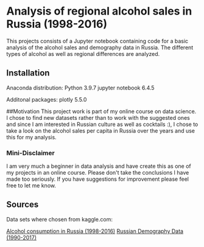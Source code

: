 # Analysis of regional alcohol sales in Russia (1998-2016)
This projects consists of a Jupyter notebook containing code for a basic analysis of the alcohol sales and demography data in Russia. The different types of alcohol as well as regional differences are analyzed.

## Installation
Anaconda distribution:
Python 3.9.7
jupyter notebook 6.4.5

Additonal packages:
plotly 5.5.0

##Motivation
This project work is part of my online course on data science. I chose to find new datasets rather than to work with the suggested ones and since I am interested in Russian culture as well as cocktails :), I chose to take a look on the alcohol sales per capita in Russia over the years and use this for my analysis.

### Mini-Disclaimer
I am very much a beginner in data analysis and have create this as one of my projects in an online course. Please don't take the conclusions I have made too seriously. If you have suggestions for improvement please feel free to let me know.

## Sources
Data sets where chosen from kaggle.com:

[Alcohol consumption in Russia (1998-2016)](https://www.kaggle.com/dwdkills/alcohol-consumption-in-russia)
[Russian Demography Data (1990-2017)](https://www.kaggle.com/dwdkills/russian-demography)
